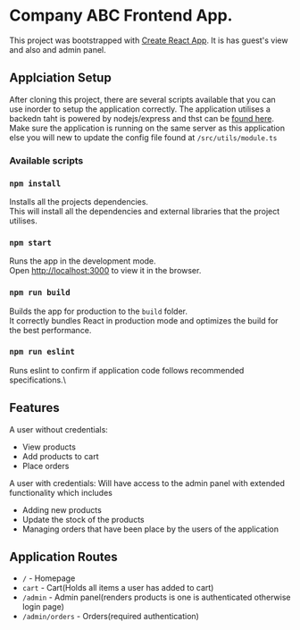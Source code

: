 # Company ABC Frontend App.

This project was bootstrapped with [Create React App](https://github.com/facebook/create-react-app). It is has guest's view and also and admin panel.

## Applciation Setup
After cloning this project, there are several scripts available that you can use inorder to setup the application correctly. The application utilises a backedn taht is powered by nodejs/express and thst can be [found here](https://github.com/Andrewkizito/company-abc-backend). Make sure the application is running on the same server as this application else you will new to update the config file found at `/src/utils/module.ts`

### Available scripts
### `npm install`

Installs all the projects dependencies.\
This will install all the dependencies and external libraries that the project utilises.

### `npm start`

Runs the app in the development mode.\
Open [http://localhost:3000](http://localhost:3000) to view it in the browser.

### `npm run build`

Builds the app for production to the `build` folder.\
It correctly bundles React in production mode and optimizes the build for the best performance.

### `npm run eslint`
Runs eslint to confirm if application code follows recommended specifications.\

## Features
A user without credentials:
- View products
- Add products to cart 
- Place orders

A user with credentials:
Will have access to the admin panel with extended functionality which includes
- Adding new products
- Update the stock of the products
- Managing orders that have been place by the users of the application


## Application Routes
- `/` - Homepage
- `cart` - Cart(Holds all items a user has added to cart)
- `/admin` - Admin panel(renders products is one is authenticated otherwise login page)
- `/admin/orders` - Orders(required authentication)
